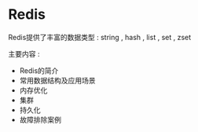 # Redis

Redis提供了丰富的数据类型 : string , hash , list , set , zset

主要内容 : 

* Redis的简介
* 常用数据结构及应用场景
* 内存优化
* 集群
* 持久化
* 故障排除案例





